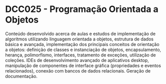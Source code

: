 # DCC025 - Programação Orientada a Objetos

Conteúdo desenvolvido acerca de aulas e estudos de implementação de algoritmos utilizando linguagem orientada a objetos, estrutura de dados básica e avançada, implementação dos principais conceitos de orientação a objetos: definição de classes e instanciação de objetos, encapsulamento, herança, polimorfismo, interfaces, tratamento de exceções, utilização de coleções. IDEs de desenvolvimento avançado de aplicativos desktop, manipulação de componentes de interface gráfica (propriedades e eventos relacionados), conexão com bancos de dados relacionais. Geração de documentação.

